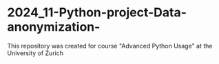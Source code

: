 # 2024_11-Python-project-Data-anonymization-
This repository was created for course "Advanced Python Usage" at the University of Zurich
